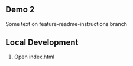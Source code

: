 ## Demo 2

Some text on feature-readme-instructions branch

## Local Development

1. Open index.html